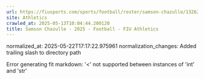 ```yaml
---
url: https://fiusports.com/sports/football/roster/samson-chazulle/13262/
site: Athletics
crawled_at: 2025-05-13T10:04:44.200120
title: Samson Chazulle - 2025 - Football - FIU Athletics
---
```

normalized_at: 2025-05-22T17:17:22.975961
normalization_changes: Added trailing slash to directory path

Error generating fit markdown: '<' not supported between instances of 'int' and 'str'